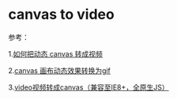 # canvas to video

参考：

1.[如何把动态 canvas 转成视频](https://www.welefen.com/post/convert-canvas-to-video.html)

2.[canvas 画布动态效果转换为gif](https://blog.csdn.net/a1044187112/article/details/105429909)

3.[video视频转成canvas（兼容至IE8+，全原生JS）](https://blog.csdn.net/qq_29132907/article/details/81508461)
